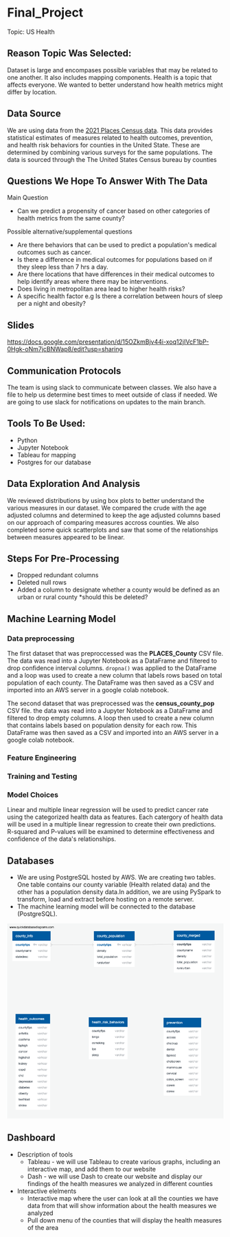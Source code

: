 # Final_Project

Topic: US Health

## Reason Topic Was Selected:
Dataset is large and encompases possible variables that may be related to one another.  It also includes mapping components.  Health is a topic that affects everyone.  We wanted to better understand how health metrics might differ by location.

## Data Source
We are using data from the [2021 Places Census data](https://chronicdata.cdc.gov/500-Cities-Places/PLACES-County-Data-GIS-Friendly-Format-2021-releas/kmvs-jkvx).  This data provides statistical estimates of measures related to health outcomes, prevention, and health risk behaviors for counties in the United State.  These are determined by combining various surveys for the same populations. 
The data is sourced through the The United States Census bureau by counties


## Questions We Hope To Answer With The Data
Main Question
- Can we predict a propensity of cancer based on other categories of health metrics from the same county?

Possible alternative/supplemental questions
- Are there behaviors that can be used to predict a population's medical outcomes such as cancer.
- Is there a difference in medical outcomes for populations based on if they sleep less than 7 hrs a day.
- Are there locations that have differences in their medical outcomes to help identify areas where there may be interventions.
- Does living in metropolitan area lead to higher health risks?
- A specific health factor e.g Is there a correlation between hours of sleep per a night and obesity?

## Slides

https://docs.google.com/presentation/d/15OZkmBjv44i-xoq12jIVcF1bP-0Hgk-oNm7jcBNWap8/edit?usp=sharing

## Communication Protocols
The team is using slack to communicate between classes.  We also have a file to help us determine best times to meet outside of class if needed.  We are going to use slack for notifications on updates to the main branch.

## Tools To Be Used:
- Python
- Jupyter Notebook
- Tableau for mapping
- Postgres for our database

## Data Exploration And Analysis
We reviewed distributions by using box plots to better understand the various measures in our dataset.  We compared the crude with the age adjusted columns and determined to keep the age adjusted columns based on our approach of comparing measures accross counties.  We also completed some quick scatterplots and saw that some of the relationships between measures appeared to be linear.

## Steps For Pre-Processing  
- Dropped redundant columns
- Deleted null rows
- Added a column to designate whether a county would be defined as an urban or rural county
*should this be deleted?

## Machine Learning Model

### Data preprocessing

The first dataset that was preproccessed was the **PLACES_County** CSV file. The data was read into a Jupyter Notebook as a DataFrame and filtered to drop confidence interval columns. 
``dropna()`` was applied to the DataFrame and a loop was used to create a new column that labels rows based on total population of each county. The DataFrame was then saved as a CSV and imported into an AWS server in a google colab notebook.

The second dataset that was preprocessed was the **census_county_pop** CSV file. the data was read into a Jupyter Notebook as a DataFrame and filtered to drop empty columns. A loop then used to create a new column that contains labels based on population density for each row. This DataFrame was then saved as a CSV and imported into an AWS server in a google colab notebook.

### Feature Engineering

### Training and Testing

### Model Choices

Linear and multiple linear regression will be used to predict cancer rate using the categorized health data as features. Each catergory of health data will be used in a multiple linear regression to create their own predictions. R-squared and P-values will be examined to determine effectiveness and confidence of the data's relationships.

## Databases

- We are using PostgreSQL hosted by AWS. We are creating two tables. One table contains our county variable (Health related data) and the other has a population density data.In addition, we are using PySpark to transform, load and extract before hosting on a remote server.
- The machine learning model will be connected to the database (PostgreSQL).

![PostgreSQL Schema](images/CDC_Data_tables_ERD.png)

## Dashboard 

* Description of tools
    * Tableau - we will use Tableau to create various graphs, including an interactive map, and add them to our website
    * Dash - we will use Dash to create our website and display our findings of the health measures we analyzed in different counties 
* Interactive elelments
    * Interactive map where the user can look at all the counties we have data from that will show information about the health measures we analyzed
    * Pull down menu of the counties that will display the health measures of the area

